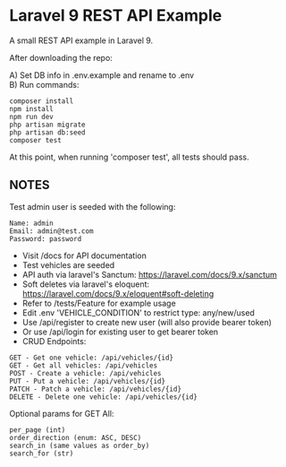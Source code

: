 Laravel 9 REST API Example
================================

<p>A small REST API example in Laravel 9.</p>

<p>After downloading the repo:</p>

A) Set DB info in .env.example and rename to .env<br>
B) Run commands:<br>

```
composer install
npm install
npm run dev
php artisan migrate
php artisan db:seed
composer test
```
At this point, when running 'composer test', all tests should pass.


NOTES
-----
Test admin user is seeded with the following:
```
Name: admin
Email: admin@test.com
Password: password
```
- Visit /docs for API documentation
- Test vehicles are seeded
- API auth via laravel's Sanctum: https://laravel.com/docs/9.x/sanctum 
- Soft deletes via laravel's eloquent: https://laravel.com/docs/9.x/eloquent#soft-deleting 
- Refer to /tests/Feature for example usage
- Edit .env 'VEHICLE_CONDITION' to restrict type: any/new/used
- Use /api/register to create new user (will also provide bearer token)
- Or use /api/login for existing user to get bearer token
- CRUD Endpoints:
```
GET - Get one vehicle: /api/vehicles/{id}
GET - Get all vehicles: /api/vehicles
POST - Create a vehicle: /api/vehicles
PUT - Put a vehicle: /api/vehicles/{id}
PATCH - Patch a vehicle: /api/vehicles/{id}
DELETE - Delete one vehicle: /api/vehicles/{id}
```
Optional params for GET All:
```
per_page (int)
order_direction (enum: ASC, DESC)
search_in (same values as order_by)
search_for (str)
```

